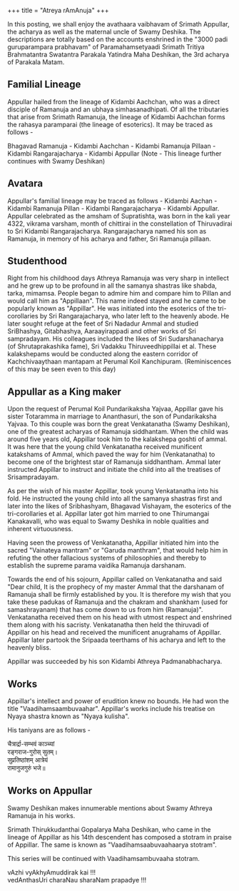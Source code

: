 +++
title = "Atreya rAmAnuja"
+++

In this posting, we shall enjoy the avathaara vaibhavam of Srimath Appullar, the acharya as well as the maternal uncle of Swamy Deshika. The descriptions are totally based on the accounts enshrined in the "3000 padi guruparampara prabhavam" of Paramahamsetyaadi Srimath Tritiya Brahmatantra Swatantra Parakala Yatindra Maha Deshikan, the 3rd acharya of Parakala Matam.

## Familial Lineage 
Appullar hailed from the lineage of Kidambi Aachchan, who was a direct disciple of Ramanuja and an ubhaya simhasanadhipati. Of all the tributaries that arise from Srimath Ramanuja, the lineage of Kidambi Aachchan forms the rahasya paramparai (the lineage of esoterics). It may be traced as follows -

Bhagavad Ramanuja - Kidambi Aachchan - Kidambi Ramanuja Pillaan - Kidambi Rangarajacharya - Kidambi Appullar (Note - This lineage further continues with Swamy Deshikan)

## Avatara 
Appullar's familial lineage may be traced as follows - Kidambi Aachan - Kidambi Ramanuja Pillan - Kidambi Rangarajacharya - Kidambi Appullar. Appullar celebrated as the amsham of Supratishta, was born in the kali year 4322, vikrama varsham, month of chittirai in the constellation of Thiruvadirai to Sri Kidambi Rangarajacharya. Rangarajacharya named his son as Ramanuja, in memory of his acharya and father, Sri Ramanuja pillaan.

## Studenthood 
Right from his childhood days Athreya Ramanuja was very sharp in intellect and he grew up to be profound in all the samanya shastras like shabda, tarka, mimamsa. People began to admire him and compare him to Pillan and would call him as "Appillaan". This name indeed stayed and he came to be popularly known as "Appillar". He was initiated into the esoterics of the tri-corollaries by Sri Rangarajacharya, who later left to the heavenly abode. He later sought refuge at the feet of Sri Nadadur Ammal and studied SriBhashya, Gitabhashya, Aaraayirappadi and other works of Sri sampradayam. His colleagues included the likes of Sri Sudarshanacharya (of Shrutaprakashika fame), Sri Vadakku Thiruveedhippillai et al. These kalakshepams would be conducted along the eastern corridor of Kachchivaaythaan mantapam at Perumal Koil Kanchipuram. (Reminiscences of this may be seen even to this day)

## Appullar as a King maker 
Upon the request of Perumal Koil Pundarikaksha Yajvaa, Appillar gave his sister Totaramma in marriage to Ananthasuri, the son of Pundarikaksha Yajvaa. To this couple was born the great Venkatanatha (Swamy Deshikan), one of the greatest acharyas of Ramanuja siddhantam. When the child was around five years old, Appillar took him to the kalakshepa goshti of ammal. It was here that the young child Venkatanatha received munificent katakshams of Ammal, which paved the way for him (Venkatanatha) to become one of the brightest star of Ramanuja siddhantham. Ammal later instructed Appillar to instruct and initiate the child into all the treatises of Srisampradayam.

As per the wish of his master Appillar, took young Venkatanatha into his fold. He instructed the young child into all the samanya shastras first and later into the likes of Sribhashyam, Bhagavad Vishayam, the esoterics of the tri-corollaries et al. Appillar later got him married to one Thirumangai Kanakavalli, who was equal to Swamy Deshika in noble qualities and inherent virtuousness.

Having seen the prowess of Venkatanatha, Appillar initiated him into the sacred "Vainateya mantram" or "Garuda manthram", that would help him in refuting the other fallacious systems of philosophies and thereby to establish the supreme parama vaidika Ramanuja darshanam.

Towards the end of his sojourn, Appillar called on Venkatanatha and said "Dear child, It is the prophecy of my master Ammal that the darshanam of Ramanuja shall be firmly established by you. It is therefore my wish that you take these padukas of Ramanuja and the chakram and shankham (used for samashrayanam) that has come down to us from him (Ramanuja)". Venkatanatha received them on his head with utmost respect and enshrined them along with his sacristy. Venkatanatha then held the thiruvadi of Appillar on his head and received the munificent anugrahams of Appillar. Appillar later partook the Sripaada teerthams of his acharya and left to the heavenly bliss.

Appillar was succeeded by his son Kidambi Athreya Padmanabhacharya.

## Works 
Appillar's intellect and power of erudition knew no bounds. He had won the title "Vaadihamsaambuvaahar". Appillar's works include his treatise on Nyaya shastra known as "Nyaya kulisha".

His taniyans are as follows -

चैत्रार्द्रा-सम्भवं काञ्च्यां  
रङ्गराज-गुरोस् सुतम्।  
सुप्रतिष्ठांशम् आत्रेयं  
रामानुजगुरुं भजे॥  

## Works on Appullar 
Swamy Deshikan makes innumerable mentions about Swamy Athreya Ramanuja in his works.

Srimath Thirukkudanthai Gopalarya Maha Deshikan, who came in the lineage of Appillar as his 14th descendent has composed a stotram in praise of Appillar. The same is known as "Vaadihamsaabuvaahaarya stotram".

This series will be continued with Vaadihamsambuvaaha stotram.

vAzhi vyAkhyAmuddirak kai !!!  
vedAnthasUri charaNau sharaNam prapadye !!!